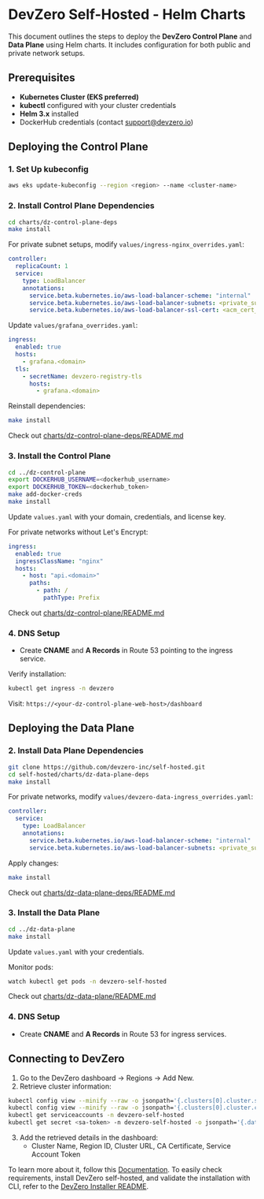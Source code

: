 # DevZero Self-Hosted - Helm Charts

This document outlines the steps to deploy the **DevZero Control Plane** and **Data Plane** using Helm charts. It includes configuration for both public and private network setups.

## Prerequisites

- **Kubernetes Cluster (EKS preferred)**
- **kubectl** configured with your cluster credentials
- **Helm 3.x** installed
- DockerHub credentials (contact [support@devzero.io](mailto:support@devzero.io))

## Deploying the Control Plane

### 1. Set Up kubeconfig

```bash
aws eks update-kubeconfig --region <region> --name <cluster-name>
```

### 2. Install Control Plane Dependencies

```bash
cd charts/dz-control-plane-deps
make install
```

For private subnet setups, modify `values/ingress-nginx_overrides.yaml`:

```yaml
controller:
  replicaCount: 1
  service:
    type: LoadBalancer
    annotations:
      service.beta.kubernetes.io/aws-load-balancer-scheme: "internal"
      service.beta.kubernetes.io/aws-load-balancer-subnets: <private_subnet_1>,<private_subnet_2>
      service.beta.kubernetes.io/aws-load-balancer-ssl-cert: <acm_cert_arn>
```

Update `values/grafana_overrides.yaml`:

```yaml
ingress:
  enabled: true
  hosts:
    - grafana.<domain>
  tls:
    - secretName: devzero-registry-tls
      hosts:
        - grafana.<domain>
```

Reinstall dependencies:

```bash
make install
```

Check out [charts/dz-control-plane-deps/README.md](./dz-control-plane-deps/README.md)

### 3. Install the Control Plane

```bash
cd ../dz-control-plane
export DOCKERHUB_USERNAME=<dockerhub_username>
export DOCKERHUB_TOKEN=<dockerhub_token>
make add-docker-creds
make install
```

Update `values.yaml` with your domain, credentials, and license key.

For private networks without Let's Encrypt:

```yaml
ingress:
  enabled: true
  ingressClassName: "nginx"
  hosts:
    - host: "api.<domain>"
      paths:
        - path: /
          pathType: Prefix
```

Check out [charts/dz-control-plane/README.md](./dz-control-plane/README.md)

### 4. DNS Setup

- Create **CNAME** and **A Records** in Route 53 pointing to the ingress service.

Verify installation:

```bash
kubectl get ingress -n devzero
```

Visit: `https://<your-dz-control-plane-web-host>/dashboard`

## Deploying the Data Plane

### 2. Install Data Plane Dependencies

```bash
git clone https://github.com/devzero-inc/self-hosted.git
cd self-hosted/charts/dz-data-plane-deps
make install
```

For private networks, modify `values/devzero-data-ingress_overrides.yaml`:

```yaml
controller:
  service:
    type: LoadBalancer
    annotations:
      service.beta.kubernetes.io/aws-load-balancer-scheme: "internal"
      service.beta.kubernetes.io/aws-load-balancer-subnets: <private_subnet_1>,<private_subnet_2>
```

Apply changes:

```bash
make install
```

Check out [charts/dz-data-plane-deps/README.md](./dz-data-plane-deps/README.md)

### 3. Install the Data Plane

```bash
cd ../dz-data-plane
make install
```

Update `values.yaml` with your credentials.

Monitor pods:

```bash
watch kubectl get pods -n devzero-self-hosted
```


Check out [charts/dz-data-plane/README.md](./dz-data-plane/README.md)

### 4. DNS Setup

- Create **CNAME** and **A Records** in Route 53 for ingress services.

## Connecting to DevZero

1. Go to the DevZero dashboard → Regions → Add New.
2. Retrieve cluster information:

```bash
kubectl config view --minify --raw -o jsonpath='{.clusters[0].cluster.server}'
kubectl config view --minify --raw -o jsonpath='{.clusters[0].cluster.certificate-authority-data}'
kubectl get serviceaccounts -n devzero-self-hosted
kubectl get secret <sa-token> -n devzero-self-hosted -o jsonpath='{.data.token}' | base64 -d
```

3. Add the retrieved details in the dashboard:
   - Cluster Name, Region ID, Cluster URL, CA Certificate, Service Account Token

To learn more about it, follow this [Documentation](https://www.devzero.io/docs/admin/install/aws). To easily check requirements, install DevZero self-hosted, and validate the installation with CLI, refer to the [DevZero Installer README](../dz_installer/README.md).